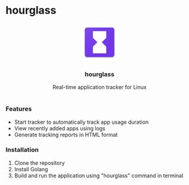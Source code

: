 # hourglass
<p align="center">
  <a href="https://github.com/shldhll/hourglass">
    <img src="static/icon.png" alt="Logo" width="100" height="100">
  </a>
  <h3 align="center">hourglass</h3>
  <p align="center">
    Real-time application tracker for Linux<br><br>
  </p>
  <h3>Features</h3>
  <ul>
  <li>Start tracker to automatically track app usage duration</li>
  <li>View recently added apps using logs</li>
  <li>Generate tracking reports in HTML format</li>
  </ul>
  <h3>Installation</h3>
  <ol>
  <li>Clone the repository</li>
  <li>Install Golang</li>
  <li>Build and run the application using "hourglass" command in terminal</li>
  </ol>
</p>
